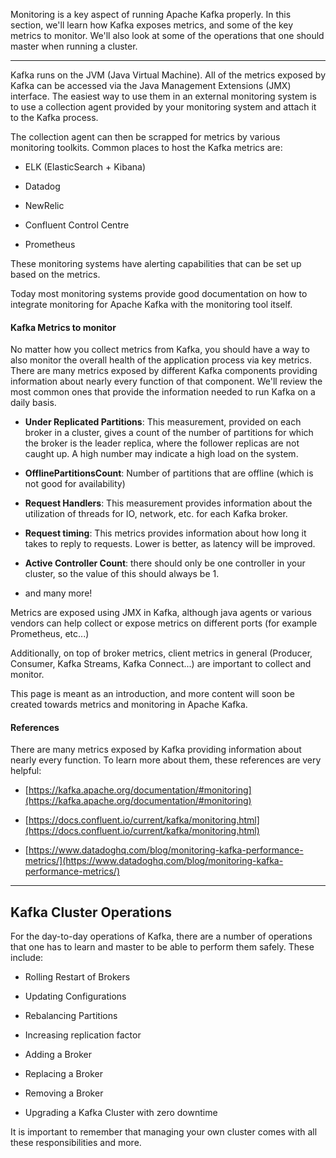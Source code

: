 Monitoring is a key aspect of running Apache Kafka properly. In this section, we'll learn how Kafka exposes metrics, and some of the key metrics to monitor. We'll also look at some of the operations that one should master when running a cluster.

___

Kafka runs on the JVM (Java Virtual Machine). All of the metrics exposed by Kafka can be accessed via the Java Management Extensions (JMX) interface. The easiest way to use them in an external monitoring system is to use a collection agent provided by your monitoring system and attach it to the Kafka process.

The collection agent can then be scrapped for metrics by various monitoring toolkits. Common places to host the Kafka metrics are:

-   ELK (ElasticSearch + Kibana)
    
-   Datadog
    
-   NewRelic
    
-   Confluent Control Centre
    
-   Prometheus
    

These monitoring systems have alerting capabilities that can be set up based on the metrics.

Today most monitoring systems provide good documentation on how to integrate monitoring for Apache Kafka with the monitoring tool itself.

#### Kafka Metrics to monitor

No matter how you collect metrics from Kafka, you should have a way to also monitor the overall health of the application process via key metrics. There are many metrics exposed by different Kafka components providing information about nearly every function of that component. We'll review the most common ones that provide the information needed to run Kafka on a daily basis.

-   **Under Replicated Partitions**: This measurement, provided on each broker in a cluster, gives a count of the number of partitions for which the broker is the leader replica, where the follower replicas are not caught up. A high number may indicate a high load on the system.
    
-   **OfflinePartitionsCount**: Number of partitions that are offline (which is not good for availability)
    
-   **Request Handlers**: This measurement provides information about the utilization of threads for IO, network, etc. for each Kafka broker.
    
-   **Request timing**: This metrics provides information about how long it takes to reply to requests. Lower is better, as latency will be improved.
    
-   **Active Controller Count**: there should only be one controller in your cluster, so the value of this should always be 1.
    
-   and many more!
    

Metrics are exposed using JMX in Kafka, although java agents or various vendors can help collect or expose metrics on different ports (for example Prometheus, etc...)

Additionally, on top of broker metrics, client metrics in general (Producer, Consumer, Kafka Streams, Kafka Connect...) are important to collect and monitor.

This page is meant as an introduction, and more content will soon be created towards metrics and monitoring in Apache Kafka.

#### References

There are many metrics exposed by Kafka providing information about nearly every function. To learn more about them, these references are very helpful:

-   [https://kafka.apache.org/documentation/#monitoring](https://kafka.apache.org/documentation/#monitoring)
    
-   [https://docs.confluent.io/current/kafka/monitoring.html](https://docs.confluent.io/current/kafka/monitoring.html)
    
-   [https://www.datadoghq.com/blog/monitoring-kafka-performance-metrics/](https://www.datadoghq.com/blog/monitoring-kafka-performance-metrics/)
    

___

## Kafka Cluster Operations

For the day-to-day operations of Kafka, there are a number of operations that one has to learn and master to be able to perform them safely. These include:

-   Rolling Restart of Brokers
    
-   Updating Configurations
    
-   Rebalancing Partitions
    
-   Increasing replication factor
    
-   Adding a Broker
    
-   Replacing a Broker
    
-   Removing a Broker
    
-   Upgrading a Kafka Cluster with zero downtime
    

It is important to remember that managing your own cluster comes with all these responsibilities and more.